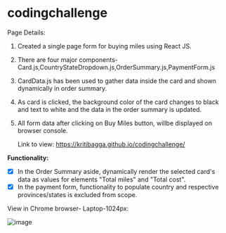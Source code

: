 # codingchallenge

Page Details:
1) Created a single page form for buying miles using React JS.
2) There are four major components- Card.js,CountryStateDropdown.js,OrderSummary.js,PaymentForm.js
3) CardData.js has been used to gather data inside the card and shown dynamically in order summary.
4) As card is clicked, the background color of the card changes to black and text to white and the data in the order summary is updated.
5) All form data after clicking on Buy Miles button, willbe displayed on browser console.

   Link to view:  https://kritibagga.github.io/codingchallenge/

**Functionality:**
- [x] In the Order Summary aside, dynamically render the selected card's data as values for elements "Total miles" and "Total cost".
- [x]  In the payment form, functionality to populate country and respective provinces/states is excluded from scope.

View in Chrome browser- Laptop-1024px:

![image](https://github.com/kritibagga/codingchallenge/assets/72100314/8a99b234-338a-4f9b-a3dc-ebac0895f956)

